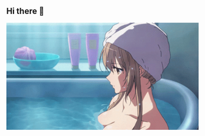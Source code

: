 ## Hi there 👋
<img src="https://github.com/SkibidiVanyok/SkibidiVanyok/blob/main/7b8a10e7b9b885de3afd03ec39cdb0c314c5c6b0b66e98051ca460a6944963ba.gif" alt="The Unlimeted" width="1080"/>
<!--
**SkibidiVanyok/SkibidiVanyok** is a ✨ _special_ ✨ repository because its `README.md` (this file) appears on your GitHub profile.

Here are some ideas to get you started:

- 🔭 I’m currently working on ...
- 🌱 I’m currently learning ...
- 👯 I’m looking to collaborate on ...
- 🤔 I’m looking for help with ...
- 💬 Ask me about ...
- 📫 How to reach me: ...
- 😄 Pronouns: ...
- ⚡ Fun fact: ...
-->
